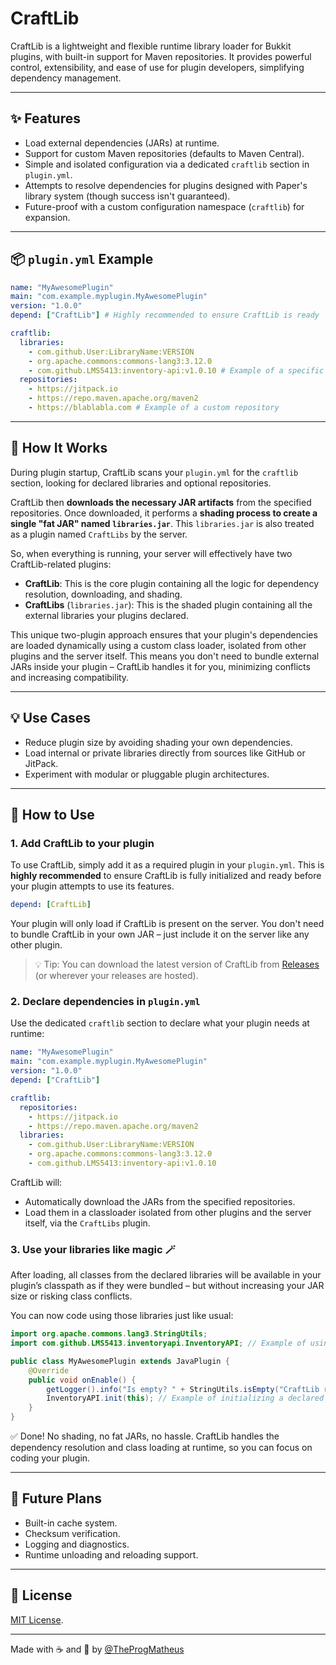 # CraftLib

CraftLib is a lightweight and flexible runtime library loader for Bukkit plugins, with built-in support for Maven repositories. It provides powerful control, extensibility, and ease of use for plugin developers, simplifying dependency management.

-----

## ✨ Features

* Load external dependencies (JARs) at runtime.
* Support for custom Maven repositories (defaults to Maven Central).
* Simple and isolated configuration via a dedicated `craftlib` section in `plugin.yml`.
* Attempts to resolve dependencies for plugins designed with Paper's library system (though success isn't guaranteed).
* Future-proof with a custom configuration namespace (`craftlib`) for expansion.

-----

## 📦 `plugin.yml` Example

```yaml
name: "MyAwesomePlugin"
main: "com.example.myplugin.MyAwesomePlugin"
version: "1.0.0"
depend: ["CraftLib"] # Highly recommended to ensure CraftLib is ready

craftlib:
  libraries:
    - com.github.User:LibraryName:VERSION
    - org.apache.commons:commons-lang3:3.12.0
    - com.github.LMS5413:inventory-api:v1.0.10 # Example of a specific library
  repositories:
    - https://jitpack.io
    - https://repo.maven.apache.org/maven2
    - https://blablabla.com # Example of a custom repository
```

-----

## 🔧 How It Works

During plugin startup, CraftLib scans your `plugin.yml` for the `craftlib` section, looking for declared libraries and optional repositories.

CraftLib then **downloads the necessary JAR artifacts** from the specified repositories. Once downloaded, it performs a **shading process to create a single "fat JAR" named `libraries.jar`**. This `libraries.jar` is also treated as a plugin named `CraftLibs` by the server.

So, when everything is running, your server will effectively have two CraftLib-related plugins:

* **CraftLib**: This is the core plugin containing all the logic for dependency resolution, downloading, and shading.
* **CraftLibs** (`libraries.jar`): This is the shaded plugin containing all the external libraries your plugins declared.

This unique two-plugin approach ensures that your plugin's dependencies are loaded dynamically using a custom class loader, isolated from other plugins and the server itself. This means you don't need to bundle external JARs inside your plugin – CraftLib handles it for you, minimizing conflicts and increasing compatibility.

-----

## 💡 Use Cases

* Reduce plugin size by avoiding shading your own dependencies.
* Load internal or private libraries directly from sources like GitHub or JitPack.
* Experiment with modular or pluggable plugin architectures.

-----

## 🔨 How to Use

### 1\. Add CraftLib to your plugin

To use CraftLib, simply add it as a required plugin in your `plugin.yml`. This is **highly recommended** to ensure CraftLib is fully initialized and ready before your plugin attempts to use its features.

```yaml
depend: [CraftLib]
```

Your plugin will only load if CraftLib is present on the server. You don't need to bundle CraftLib in your own JAR – just include it on the server like any other plugin.

> 💡 Tip: You can download the latest version of CraftLib from [Releases](https://github.com/theprogmatheus/craftlib/releases) (or wherever your releases are hosted).

### 2\. Declare dependencies in `plugin.yml`

Use the dedicated `craftlib` section to declare what your plugin needs at runtime:

```yaml
name: "MyAwesomePlugin"
main: "com.example.myplugin.MyAwesomePlugin"
version: "1.0.0"
depend: ["CraftLib"]

craftlib:
  repositories:
    - https://jitpack.io
    - https://repo.maven.apache.org/maven2
  libraries:
    - com.github.User:LibraryName:VERSION
    - org.apache.commons:commons-lang3:3.12.0
    - com.github.LMS5413:inventory-api:v1.0.10
```

CraftLib will:

* Automatically download the JARs from the specified repositories.
* Load them in a classloader isolated from other plugins and the server itself, via the `CraftLibs` plugin.

### 3\. Use your libraries like magic 🪄

After loading, all classes from the declared libraries will be available in your plugin’s classpath as if they were bundled – but without increasing your JAR size or risking class conflicts.

You can now code using those libraries just like usual:

```java
import org.apache.commons.lang3.StringUtils;
import com.github.LMS5413.inventoryapi.InventoryAPI; // Example of using a declared library

public class MyAwesomePlugin extends JavaPlugin {
    @Override
    public void onEnable() {
        getLogger().info("Is empty? " + StringUtils.isEmpty("CraftLib rocks!"));
        InventoryAPI.init(this); // Example of initializing a declared library
    }
}
```

✅ Done\!
No shading, no fat JARs, no hassle. CraftLib handles the dependency resolution and class loading at runtime, so you can focus on coding your plugin.

-----

## 🚀 Future Plans

* Built-in cache system.
* Checksum verification.
* Logging and diagnostics.
* Runtime unloading and reloading support.

-----

## 📄 License

[MIT License](LICENSE).

-----

Made with ☕ and 💙 by [@TheProgMatheus](https://github.com/theprogmatheus)